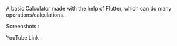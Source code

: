 

A basic Calculator made with the help of Flutter, which can do many operations/calculations..

Screenshots : 

YouTube Link :
